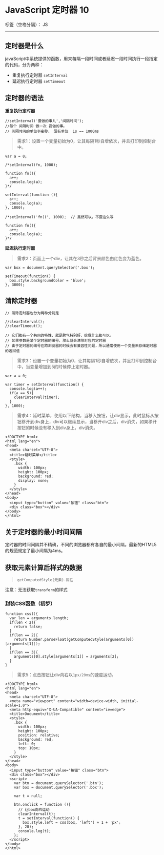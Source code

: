 ﻿# JavaScript 定时器 10

标签（空格分隔）： JS

---

## 定时器是什么

javaScript中系统提供的函数，用来每隔一段时间或者延迟一段时间执行一段指定的代码，分为两种：

- 重复执行定时器 `setInterval`
- 延迟执行定时器 `setTimeout`


## 定时器的语法

**重复执行定时器**

```
//setInterval('要做的事儿','间隔时间');
//每个 间隔时间 做一次 要做的事。
// 间隔时间的单位事毫秒， 没有单位  1s == 1000ms
```

> 需求1：设置一个变量初始为0，让其每隔1秒自增依次，并且打印到控制台中。

```
var a = 0;
    
/*setInterval(fn, 1000);

function fn(){
  a++;
  console.log(a);
}*/

setInterval(function (){
  a++;
  console.log(a);
}, 1000);

/*setInterval('fn()', 1000);  // 虽然可以，不要这么写

function fn(){
  a++;
  console.log(a);
}*/
```

**延迟执行定时器**

> 需求2：页面上一个div，让其在3秒之后背景颜色由红色变为蓝色。

```
var box = document.querySelector('.box');
    
setTimeout(function() {
  box.style.backgroundColor = 'blue';
}, 3000);
```

## 清除定时器

```
// 清除定时器也分为两种分别是
    
//clearInterval();
//clearTimeout();

// 它们都有一个共同的特性，就是脾气特别好，给我什么都可以。
// 如果参数是某个定时器的编号，那么就会清除对应的定时器
// 由于定时器的编号在跨浏览器的时候会有兼容性问题，所以通常使用一个变量来存储定时器的返回值
```

> 需求3：设置一个变量初始为0，让其每隔1秒自增依次，并且打印到控制台中，当变量增加到5的时候停止定时器。

```
var a = 0;
    
var timer = setInterval(function() {
  console.log(a++);
  if(a == 5){
    clearInterval(timer);
  }
}, 1000);
```
> 需求4：延时菜单，使用以下结构，当移入按钮，让div显示，此时鼠标从按钮移开到div身上，div可以继续显示，当移开div之后，div消失，如果移开按钮的时候没有移入到div身上，div消失。

```
<!DOCTYPE html>
<html lang="en">
<head>
  <meta charset="UTF-8">
  <title>延时菜单</title>
  <style>
    .box {
      width: 100px;
      height: 100px;
      background: red;
      display: none;
    }
  </style>
</head>
<body>
  <input type="button" value="按钮" class="btn">
  <div class="box"></div>
</body>
</html>
```

## 关于定时器的最小时间间隔

定时器的时间间隔并不精确，不同的浏览器都有各自的最小间隔，最新的HTML5的规范规定了最小间隔为4ms。

## 获取元素计算后样式的数据

> `getComputedStyle(元素).属性`

注意：无法获取`transform`的样式

### 封装CSS函数（初步）

```
function css(){
  var len = arguments.length;
  if(len < 2){
    return false;
  }
  if(len == 2){
    return Number.parseFloat(getComputedStyle(arguments[0])[arguments[1]]);
  }
  if(len == 3){
    arguments[0].style[arguments[1]] = arguments[2];
  }
}
```

> 需求5：点击按钮让div向右以`1px/20ms`的速度运动。

```
<!DOCTYPE html>
<html lang="en">
<head>
  <meta charset="UTF-8">
  <meta name="viewport" content="width=device-width, initial-scale=1.0">
  <meta http-equiv="X-UA-Compatible" content="ie=edge">
  <title>Document</title>
  <style>
    .box {
      width: 100px;
      height: 100px;
      position: relative;
      background: red;
      left: 0;
      top: 10px;
    }
  </style>
</head>
<body>
  <input type="button" value="按钮" class="btn">
  <div class="box"></div>
  <script>
    var btn = document.querySelector('.btn');
    var box = document.querySelector('.box');
    
    var t = null;
    
    btn.onclick = function (){
      // 让box向右运动
      clearInterval(t);
      t = setInterval(function() {
        box.style.left = css(box, 'left') + 1 + 'px';
      }, 20);
      console.log(t);
    };
  </script>
</body>
</html>
```








